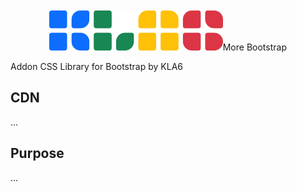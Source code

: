 <p align="center"><br><br><br><br>
<img src="https://raw.githubusercontent.com/KLA6/more-bootstrap/main/logo_hori.svg" height="64>
<br><br><br><br><br></p>

# More Bootstrap
Addon CSS Library for Bootstrap by KLA6

## CDN
...

## Purpose
...
